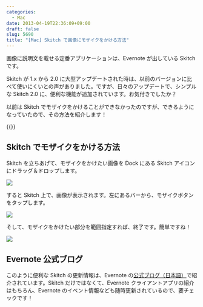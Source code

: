 ```yaml
---
categories:
  - Mac
date: 2013-04-19T22:36:09+09:00
draft: false
slug: 5690
title: "[Mac] Skitch で画像にモザイクをかける方法"
---
```


画像に説明文を載せる定番アプリケーションは、Evernote が出している Skitch です。

Skitch が 1.x から 2.0 に大型アップデートされた時は、以前のバージョンに比べて使いにくいとの声がありました。ですが、日々のアップデートで、シンプルな Skitch 2.0 に、便利な機能が追加されています。お気付きでしたか？

以前は Skitch でモザイクをかけることができなかったのですが、できるようになっていたので、その方法を紹介します！

{{<app id="425955336" title="Skitch 2.5（無料）" src="https://a3.mzstatic.com/us/r1000/107/Purple2/v4/35/ee/98/35ee98e9-1387-164a-945f-4c86f3ad126a/SkitchMac.100x100-75.png">}}

## Skitch でモザイクをかける方法

Skitch を立ちあげて、モザイクをかけたい画像を Dock にある Skitch アイコンにドラッグ＆ドロップします。

![](/images/2013/04/5690_1.png)

すると Skitch 上で、画像が表示されます。左にあるバーから、モザイクボタンをタップします。

![](/images/2013/04/5690_2.png)

そして、モザイクをかけたい部分を範囲指定すれば、終了です。簡単ですね！

![](/images/2013/04/5690_3.png)

## Evernote 公式ブログ

このように便利な Skitch の更新情報は、Evernote の[公式ブログ（日本語）](http://blog.evernote.com/jp/)で紹介されています。Skitch だけではなくて、Evernote クライアントアプリの紹介はもちろん、Evernote のイベント情報なども随時更新されているので、要チェックです！
